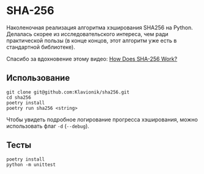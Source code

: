 # SHA-256

Наколеночная реализация алгоритма хэширования SHA256 на Python. Делалась скорее из исследовательского
интереса, чем ради практической пользы (в конце концов, этот алгоритм уже есть в стандартной библиотеке).

Спасибо за вдохновение этому видео: [How Does SHA-256 Work?](https://www.youtube.com/watch?v=f9EbD6iY9zI)

## Использование
`git clone git@github.com:Klavionik/sha256.git`  
`cd sha256`  
`poetry install`  
`poetry run sha256 <string>`

Чтобы увидеть подробное логирование прогресса хэширования, можно использовать флаг `-d` (`--debug`).

## Тесты
`poetry install`  
`python -m unittest`
